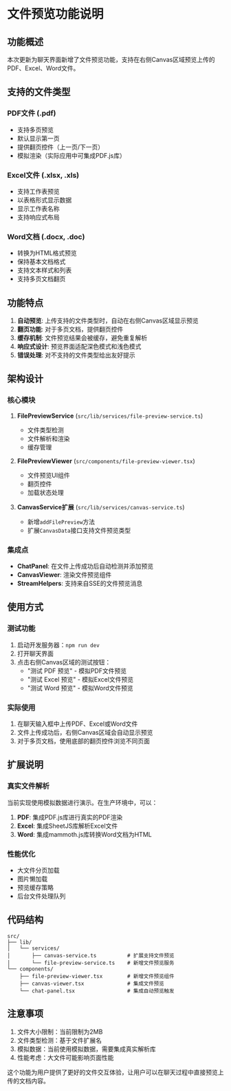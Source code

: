 # 文件预览功能说明

## 功能概述

本次更新为聊天界面新增了文件预览功能，支持在右侧Canvas区域预览上传的PDF、Excel、Word文件。

## 支持的文件类型

### PDF文件 (.pdf)
- 支持多页预览
- 默认显示第一页
- 提供翻页控件（上一页/下一页）
- 模拟渲染（实际应用中可集成PDF.js库）

### Excel文件 (.xlsx, .xls)
- 支持工作表预览
- 以表格形式显示数据
- 显示工作表名称
- 支持响应式布局

### Word文档 (.docx, .doc)
- 转换为HTML格式预览
- 保持基本文档格式
- 支持文本样式和列表
- 支持多页文档翻页

## 功能特点

1. **自动预览**: 上传支持的文件类型时，自动在右侧Canvas区域显示预览
2. **翻页功能**: 对于多页文档，提供翻页控件
3. **缓存机制**: 文件预览结果会被缓存，避免重复解析
4. **响应式设计**: 预览界面适配深色模式和浅色模式
5. **错误处理**: 对不支持的文件类型给出友好提示

## 架构设计

### 核心模块

1. **FilePreviewService** (`src/lib/services/file-preview-service.ts`)
   - 文件类型检测
   - 文件解析和渲染
   - 缓存管理

2. **FilePreviewViewer** (`src/components/file-preview-viewer.tsx`)
   - 文件预览UI组件
   - 翻页控件
   - 加载状态处理

3. **CanvasService扩展** (`src/lib/services/canvas-service.ts`)
   - 新增`addFilePreview`方法
   - 扩展`CanvasData`接口支持文件预览类型

### 集成点

- **ChatPanel**: 在文件上传成功后自动检测并添加预览
- **CanvasViewer**: 渲染文件预览组件
- **StreamHelpers**: 支持来自SSE的文件预览消息

## 使用方式

### 测试功能
1. 启动开发服务器：`npm run dev`
2. 打开聊天界面
3. 点击右侧Canvas区域的测试按钮：
   - "测试 PDF 预览" - 模拟PDF文件预览
   - "测试 Excel 预览" - 模拟Excel文件预览
   - "测试 Word 预览" - 模拟Word文件预览

### 实际使用
1. 在聊天输入框中上传PDF、Excel或Word文件
2. 文件上传成功后，右侧Canvas区域会自动显示预览
3. 对于多页文档，使用底部的翻页控件浏览不同页面

## 扩展说明

### 真实文件解析
当前实现使用模拟数据进行演示。在生产环境中，可以：

1. **PDF**: 集成PDF.js库进行真实的PDF渲染
2. **Excel**: 集成SheetJS库解析Excel文件
3. **Word**: 集成mammoth.js库转换Word文档为HTML

### 性能优化
- 大文件分页加载
- 图片懒加载
- 预览缓存策略
- 后台文件处理队列

## 代码结构

```
src/
├── lib/
│   └── services/
│       ├── canvas-service.ts          # 扩展支持文件预览
│       └── file-preview-service.ts    # 新增文件预览服务
└── components/
    ├── file-preview-viewer.tsx        # 新增文件预览组件
    ├── canvas-viewer.tsx              # 集成文件预览
    └── chat-panel.tsx                 # 集成自动预览触发
```

## 注意事项

1. 文件大小限制：当前限制为2MB
2. 文件类型检测：基于文件扩展名
3. 模拟数据：当前使用模拟数据，需要集成真实解析库
4. 性能考虑：大文件可能影响页面性能

这个功能为用户提供了更好的文件交互体验，让用户可以在聊天过程中直接预览上传的文档内容。 